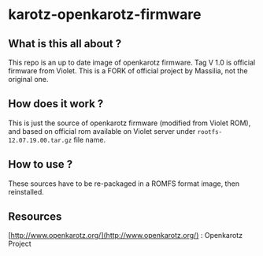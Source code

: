 # karotz-openkarotz-firmware

## What is this all about ?

This repo is an up to date image of openkarotz firmware. Tag V 1.0 is official firmware from Violet. This is a FORK of official project by Massilia, not the original one.

## How does it work ?

This is just the source of openkarotz firmware (modified from Violet ROM), and based on official rom available on Violet server under `rootfs-12.07.19.00.tar.gz` file name.

## How to use ?

These sources have to be re-packaged in a ROMFS format image, then reinstalled. 

## Resources

[http://www.openkarotz.org/](http://www.openkarotz.org/) : Openkarotz Project
